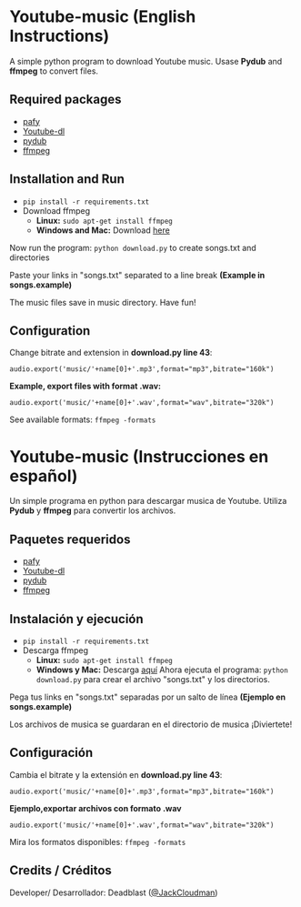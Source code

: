 # Youtube-music (English Instructions)
A simple python program to download Youtube music. Usase **Pydub** and **ffmpeg** to convert files.
## Required packages
- [pafy](https://github.com/mps-youtube/pafy)
- [Youtube-dl](https://github.com/rg3/youtube-dl)
- [pydub](https://github.com/jiaaro/pydub/)
- [ffmpeg](https://ffmpeg.org/)
## Installation and Run
* `pip install -r requirements.txt`
* Download ffmpeg
  * **Linux:** `sudo apt-get install ffmpeg`
  * **Windows and Mac:** Download [here](https://www.ffmpeg.org/download.html)

Now run the program: `python download.py` to create songs.txt and directories

Paste your links in "songs.txt" separated to a line break **(Example in songs.example)**

The music files save in music directory. Have fun!
## Configuration
Change bitrate and extension in **download.py line 43**: 

`audio.export('music/'+name[0]+'.mp3',format="mp3",bitrate="160k")`

**Example, export files with format .wav:**

`audio.export('music/'+name[0]+'.wav',format="wav",bitrate="320k")`

See available formats: `ffmpeg -formats`

# Youtube-music (Instrucciones en español)
Un simple programa en python para descargar musica de Youtube. Utiliza **Pydub** y **ffmpeg** para convertir los archivos.
## Paquetes requeridos
- [pafy](https://github.com/mps-youtube/pafy)
- [Youtube-dl](https://github.com/rg3/youtube-dl)
- [pydub](https://github.com/jiaaro/pydub/)
- [ffmpeg](https://ffmpeg.org/)
## Instalación y ejecución
* `pip install -r requirements.txt`
* Descarga ffmpeg
  * **Linux:** `sudo apt-get install ffmpeg`
  * **Windows y Mac:** Descarga [aquí](https://www.ffmpeg.org/download.html)
Ahora ejecuta el programa: `python download.py` para crear el archivo "songs.txt" y los directorios.

Pega tus links en "songs.txt" separadas por un salto de línea **(Ejemplo en songs.example)**

Los archivos de musica se guardaran en el directorio de musica ¡Diviertete!
## Configuración
Cambia el bitrate y la extensión en **download.py line 43**: 

`audio.export('music/'+name[0]+'.mp3',format="mp3",bitrate="160k")`

**Ejemplo,exportar archivos con formato .wav**

`audio.export('music/'+name[0]+'.wav',format="wav",bitrate="320k")`

Mira los formatos disponibles: `ffmpeg -formats`
## Credits / Créditos
Developer/ Desarrollador: Deadblast ([@JackCloudman](https://t.me/JackCloudman))
